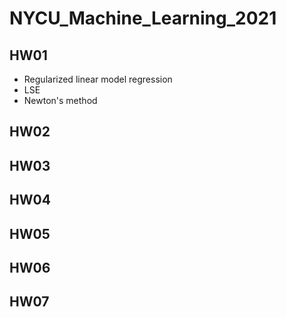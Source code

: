 # NYCU_Machine_Learning_2021
## HW01
* Regularized linear model regression
 * LSE
 * Newton's method

## HW02

## HW03

## HW04

## HW05

## HW06

## HW07



